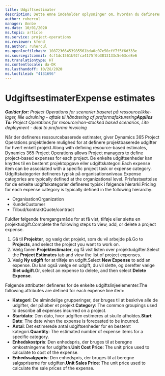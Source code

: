 ```yaml
---
title: Udgiftsestimater
description: Dette emne indeholder oplysninger om, hvordan du definerer eller estimerer projektbaserede udgifter.
author: ruhercul
manager: Annbe
ms.date: 10/01/2020
ms.topic: article
ms.service: project-operations
ms.reviewer: kfend
ms.author: ruhercul
ms.openlocfilehash: 10872366453985561bda0c07e50cff7f5f6d333e
ms.sourcegitcommit: 4cf1dc1561b92fca4175f0b3813133c5e63ce8e6
ms.translationtype: HT
ms.contentlocale: da-DK
ms.lasthandoff: 10/28/2020
ms.locfileid: "4131696"
---
```

# <a name="expense-estimates"></a><span data-ttu-id="3df61-103">Udgiftsestimater</span><span class="sxs-lookup"><span data-stu-id="3df61-103">Expense estimates</span></span>
<span data-ttu-id="3df61-104">_**Gælder for:** Project Operations for scenarier baseret på ressource/ikke-lager, lille udrulning - aftale til håndtering af proformafakturering_</span><span class="sxs-lookup"><span data-stu-id="3df61-104">_**Applies To:** Project Operations for resource/non-stocked based scenarios, Lite deployment - deal to proforma invoicing_</span></span>

<span data-ttu-id="3df61-105">Når der defineres ressourcebaserede estimater, giver Dynamics 365 Project Operations projektledere mulighed for at definere projektbaserede udgifter for hvert enkelt projekt.</span><span class="sxs-lookup"><span data-stu-id="3df61-105">Along with defining resource-based estimates, Dynamics 365 Project Operations allows Project managers to define project-based expenses for each project.</span></span> <span data-ttu-id="3df61-106">De enkelte udgiftsenheder kan knyttes til en bestemt projektopgave eller udgiftskategori.</span><span class="sxs-lookup"><span data-stu-id="3df61-106">Each expense item can be associated with a specific project task or expense category.</span></span> <span data-ttu-id="3df61-107">Udgiftskategorier defineres typisk på organisationsniveau.</span><span class="sxs-lookup"><span data-stu-id="3df61-107">Expense categories are typically defined at the organizational level.</span></span> <span data-ttu-id="3df61-108">Prisfastsættelse for de enkelte udgiftskategorier defineres typisk i følgende hierarki:</span><span class="sxs-lookup"><span data-stu-id="3df61-108">Pricing for each expense category is typically defined in the following hierarchy:</span></span>

- <span data-ttu-id="3df61-109">Organisation</span><span class="sxs-lookup"><span data-stu-id="3df61-109">Organization</span></span>
- <span data-ttu-id="3df61-110">Kunde</span><span class="sxs-lookup"><span data-stu-id="3df61-110">Customer</span></span>
- <span data-ttu-id="3df61-111">Tilbud/kontrakt</span><span class="sxs-lookup"><span data-stu-id="3df61-111">Quote/contract</span></span>

<span data-ttu-id="3df61-112">Fuldfør følgende fremgangsmåde for at få vist, tilføje eller slette en projektudgift.</span><span class="sxs-lookup"><span data-stu-id="3df61-112">Complete the following steps to view, add, or delete a project expense.</span></span>

1. <span data-ttu-id="3df61-113">Gå til **Projekter**, og vælg det projekt, som du vil arbejde på.</span><span class="sxs-lookup"><span data-stu-id="3df61-113">Go to **Projects**, and select the project you want to work on.</span></span>
2. <span data-ttu-id="3df61-114">Vælg fanen **Projektestimater**, og få vist listen over projektudgifter.</span><span class="sxs-lookup"><span data-stu-id="3df61-114">Select the **Project Estimates** tab and view the list of project expenses.</span></span>
3. <span data-ttu-id="3df61-115">Vælg **Ny udgift** for at tilføje en udgift.</span><span class="sxs-lookup"><span data-stu-id="3df61-115">Select **New Expense** to add an expense.</span></span> <span data-ttu-id="3df61-116">Du kan også vælge en udgift, du vil slette, og derefter vælge **Slet udgift**.</span><span class="sxs-lookup"><span data-stu-id="3df61-116">Or, select an expense to delete, and then select **Delete Expense**.</span></span>

<span data-ttu-id="3df61-117">Følgende attributter defineres for de enkelte udgiftslinjeelementer:</span><span class="sxs-lookup"><span data-stu-id="3df61-117">The following attributes are defined for each expense line item:</span></span>

- <span data-ttu-id="3df61-118">**Kategori**: De almindelige grupperinger, der bruges til at beskrive alle de udgifter, der påløber et projekt.</span><span class="sxs-lookup"><span data-stu-id="3df61-118">**Category**: The common groupings used to describe all expenses incurred on a project.</span></span>
- <span data-ttu-id="3df61-119">**Startdato**: Den dato, hvor udgiften estimeres at skulle afholdes.</span><span class="sxs-lookup"><span data-stu-id="3df61-119">**Start Date**: The date when the expense is forecasted to be incurred.</span></span>
- <span data-ttu-id="3df61-120">**Antal**: Det estimerede antal udgiftsenheder for en bestemt kategori.</span><span class="sxs-lookup"><span data-stu-id="3df61-120">**Quantity**: The estimated number of expense items for a specific category.</span></span>
- <span data-ttu-id="3df61-121">**Enhedskostpris**: Den enhedspris, der bruges til at beregne omkostningerne for udgiften.</span><span class="sxs-lookup"><span data-stu-id="3df61-121">**Unit Cost Price**: The unit price used to calculate to cost of the expense.</span></span>
- <span data-ttu-id="3df61-122">**Enhedssalgspris**: Den enhedspris, der bruges til at beregne salgspriserne for udgiften.</span><span class="sxs-lookup"><span data-stu-id="3df61-122">**Unit Sales Price**: The unit price used to calculate the sale prices of the expense.</span></span>

